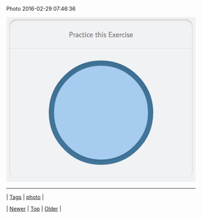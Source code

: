 <!--
title: Photo 2016-02-29 07
date: 2020-06-28T15:27:00.108Z
tags: photo
-->


Photo 2016-02-29 07:46:36

![](140202340749-0.gif)

<!--BOTTOM-POST-NAVIGATION-->
---

| [Tags](tags.md) | [photo](tag-photo.md) |

| [Newer](140199065352.md) | [Top](index.md) | [Older](140208232335.md) |